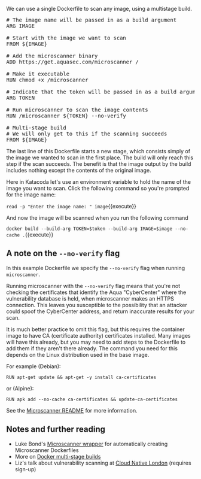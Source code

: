 We can use a single Dockerfile to scan any image, using a multistage build.

<pre class="file" data-filename="Dockerfile" data-target="replace">
# The image name will be passed in as a build argument
ARG IMAGE

# Start with the image we want to scan
FROM ${IMAGE}

# Add the microscanner binary
ADD https://get.aquasec.com/microscanner /

# Make it executable
RUN chmod +x /microscanner

# Indicate that the token will be passed in as a build argument
ARG TOKEN

# Run microscanner to scan the image contents
RUN /microscanner ${TOKEN} --no-verify

# Multi-stage build
# We will only get to this if the scanning succeeds
FROM ${IMAGE}
</pre>

The last line of this Dockerfile starts a new stage, which consists simply of the image we wanted to scan in the first place. The build will only reach this step if the scan succeeds. The benefit is that the image output by the build includes nothing except the contents of the original image.

Here in Katacoda let's use an environment variable to hold the name of the image you want to scan. Click the following command so you're prompted for the image name:

`read -p "Enter the image name: " image`{{execute}}

And now the image will be scanned when you run the following command

`docker build --build-arg TOKEN=$token --build-arg IMAGE=$image --no-cache .`{{execute}}

## A note on the `--no-verify` flag

In this example Dockerfile we specify the `--no-verify` flag when running `microscanner`. 

Running microscanner with the `--no-verify` flag means that you're not checking the certificates that identify the Aqua "CyberCenter" where the vulnerability database is held, when microscanner makes an HTTPS connection. This leaves you susceptible to the possibility that an attacker could spoof the CyberCenter address, and return inaccurate results for your scan.

It is much better practice to omit this flag, but this requires the container image to have CA (certificate authority) certificates installed. Many images will have this already, but you may need to add steps to the Dockerfile to add them if they aren't there already. The command you need for this depends on the Linux distribution used in the base image.

For example (Debian):

`RUN apt-get update && apt-get -y install ca-certificates`

or (Alpine):

`RUN apk add --no-cache ca-certificates && update-ca-certificates`

See the [Microscanner README](https://github.com/aquasecurity/microscanner/blob/master/README.md) for more information.

## Notes and further reading

* Luke Bond's [Microscanner wrapper](https://github.com/lukebond/microscanner-wrapper) for automatically creating Microscanner Dockerfiles
* More on [Docker multi-stage builds](https://docs.docker.com/develop/develop-images/multistage-build/)
* Liz's talk about vulnerability scanning at [Cloud Native London](https://beta.skillsmatter.com/skillscasts/11727-what-s-so-hard-about-container-vulnerability-scanning) (requires sign-up)
